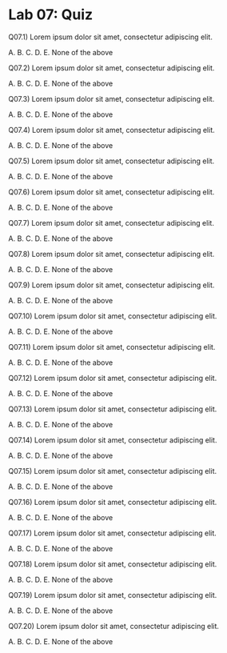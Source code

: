 # Lab 07: Quiz


Q07.1) Lorem ipsum dolor sit amet, consectetur adipiscing elit. 

A. 
B. 
C. 
D. 
E. None of the above


Q07.2) Lorem ipsum dolor sit amet, consectetur adipiscing elit. 

A. 
B. 
C. 
D. 
E. None of the above


Q07.3) Lorem ipsum dolor sit amet, consectetur adipiscing elit. 

A. 
B. 
C. 
D. 
E. None of the above


Q07.4) Lorem ipsum dolor sit amet, consectetur adipiscing elit. 

A. 
B. 
C. 
D. 
E. None of the above


Q07.5) Lorem ipsum dolor sit amet, consectetur adipiscing elit. 

A. 
B. 
C. 
D. 
E. None of the above


Q07.6) Lorem ipsum dolor sit amet, consectetur adipiscing elit. 

A. 
B. 
C. 
D. 
E. None of the above


Q07.7) Lorem ipsum dolor sit amet, consectetur adipiscing elit. 

A. 
B. 
C. 
D. 
E. None of the above


Q07.8) Lorem ipsum dolor sit amet, consectetur adipiscing elit. 

A. 
B. 
C. 
D. 
E. None of the above


Q07.9) Lorem ipsum dolor sit amet, consectetur adipiscing elit. 

A. 
B. 
C. 
D. 
E. None of the above


Q07.10) Lorem ipsum dolor sit amet, consectetur adipiscing elit. 

A. 
B. 
C. 
D. 
E. None of the above


Q07.11) Lorem ipsum dolor sit amet, consectetur adipiscing elit. 

A. 
B. 
C. 
D. 
E. None of the above


Q07.12) Lorem ipsum dolor sit amet, consectetur adipiscing elit. 

A. 
B. 
C. 
D. 
E. None of the above


Q07.13) Lorem ipsum dolor sit amet, consectetur adipiscing elit. 

A. 
B. 
C. 
D. 
E. None of the above


Q07.14) Lorem ipsum dolor sit amet, consectetur adipiscing elit. 

A. 
B. 
C. 
D. 
E. None of the above


Q07.15) Lorem ipsum dolor sit amet, consectetur adipiscing elit. 

A. 
B. 
C. 
D. 
E. None of the above


Q07.16) Lorem ipsum dolor sit amet, consectetur adipiscing elit. 

A. 
B. 
C. 
D. 
E. None of the above


Q07.17) Lorem ipsum dolor sit amet, consectetur adipiscing elit. 

A. 
B. 
C. 
D. 
E. None of the above


Q07.18) Lorem ipsum dolor sit amet, consectetur adipiscing elit. 

A. 
B. 
C. 
D. 
E. None of the above


Q07.19) Lorem ipsum dolor sit amet, consectetur adipiscing elit. 

A. 
B. 
C. 
D. 
E. None of the above


Q07.20) Lorem ipsum dolor sit amet, consectetur adipiscing elit. 

A. 
B. 
C. 
D. 
E. None of the above
